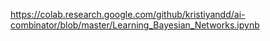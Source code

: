 
https://colab.research.google.com/github/kristiyandd/ai-combinator/blob/master/Learning_Bayesian_Networks.ipynb